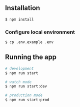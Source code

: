 ## Installation

```bash
$ npm install
```

### Configure local environment
```$bash
$ cp .env.example .env 
```

## Running the app

```bash
# development
$ npm run start

# watch mode
$ npm run start:dev

# production mode
$ npm run start:prod
```